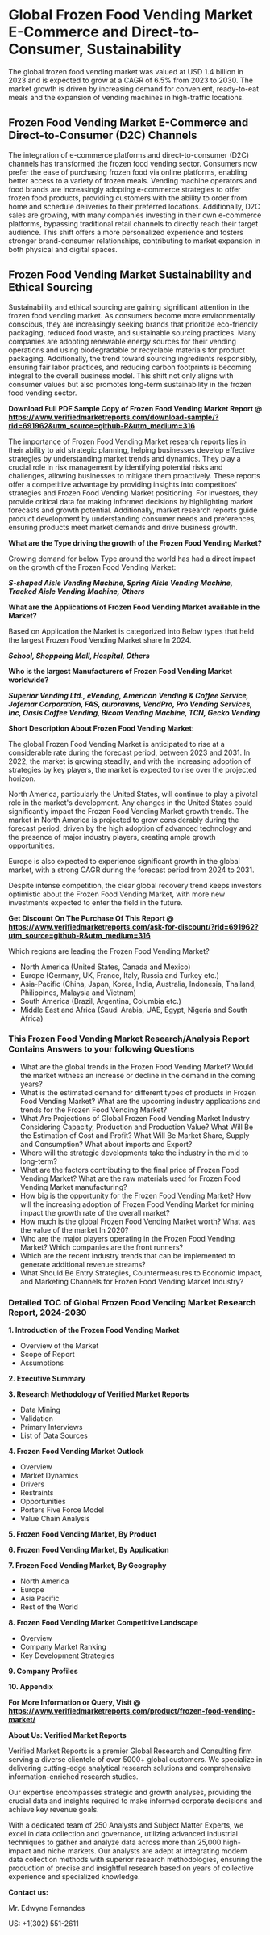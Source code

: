 <h1>Global Frozen Food Vending Market E-Commerce and Direct-to-Consumer, Sustainability</h1><p class=""><p>The global frozen food vending market was valued at USD 1.4 billion in 2023 and is expected to grow at a CAGR of 6.5% from 2023 to 2030. The market growth is driven by increasing demand for convenient, ready-to-eat meals and the expansion of vending machines in high-traffic locations.</p><h2>Frozen Food Vending Market E-Commerce and Direct-to-Consumer (D2C) Channels</h2><p>The integration of e-commerce platforms and direct-to-consumer (D2C) channels has transformed the frozen food vending sector. Consumers now prefer the ease of purchasing frozen food via online platforms, enabling better access to a variety of frozen meals. Vending machine operators and food brands are increasingly adopting e-commerce strategies to offer frozen food products, providing customers with the ability to order from home and schedule deliveries to their preferred locations. Additionally, D2C sales are growing, with many companies investing in their own e-commerce platforms, bypassing traditional retail channels to directly reach their target audience. This shift offers a more personalized experience and fosters stronger brand-consumer relationships, contributing to market expansion in both physical and digital spaces.</p><h2>Frozen Food Vending Market Sustainability and Ethical Sourcing</h2><p>Sustainability and ethical sourcing are gaining significant attention in the frozen food vending market. As consumers become more environmentally conscious, they are increasingly seeking brands that prioritize eco-friendly packaging, reduced food waste, and sustainable sourcing practices. Many companies are adopting renewable energy sources for their vending operations and using biodegradable or recyclable materials for product packaging. Additionally, the trend toward sourcing ingredients responsibly, ensuring fair labor practices, and reducing carbon footprints is becoming integral to the overall business model. This shift not only aligns with consumer values but also promotes long-term sustainability in the frozen food vending sector.</p></p><p class=""><strong>Download Full PDF Sample Copy of Frozen Food Vending Market Report @ <a href="https://www.verifiedmarketreports.com/download-sample/?rid=691962&utm_source=github-R&utm_medium=316" target="_blank">https://www.verifiedmarketreports.com/download-sample/?rid=691962&utm_source=github-R&utm_medium=316</a></strong></p><p>The importance of&nbsp;Frozen Food Vending Market research reports lies in their ability to aid strategic planning, helping businesses develop effective strategies by understanding market trends and dynamics. They play a crucial role in risk management by identifying potential risks and challenges, allowing businesses to mitigate them proactively. These reports offer a competitive advantage by providing insights into competitors' strategies and Frozen Food Vending Market positioning. For investors, they provide critical data for making informed decisions by highlighting market forecasts and growth potential. Additionally, market research reports guide product development by understanding consumer needs and preferences, ensuring products meet market demands and drive business growth.</p><p><strong>What are the&nbsp;Type driving the growth of the Frozen Food Vending Market?</strong></p><p id="" class="">Growing demand for below Type around the world has had a direct impact on the growth of the Frozen Food Vending Market:</p><p class=""><em><strong>S-shaped Aisle Vending Machine, Spring Aisle Vending Machine, Tracked Aisle Vending Machine, Others</strong></em></p><p class=""><strong>What are the&nbsp;Applications&nbsp;of Frozen Food Vending Market available in the Market?</strong></p><p id="" class="">Based on Application the Market is categorized into Below types that held the largest Frozen Food Vending Market share In 2024.</p><p class=""><em><strong>School, Shoppoing Mall, Hospital, Others</strong></em></p><p class=""><strong>Who is the largest Manufacturers of Frozen Food Vending Market worldwide?</strong></p><p><em><strong>Superior Vending Ltd., eVending, American Vending & Coffee Service, Jofemar Corporation, FAS, auroravms, VendPro, Pro Vending Services, Inc, Oasis Coffee Vending, Bicom Vending Machine, TCN, Gecko Vending</strong></em></p><p id="" class=""><strong>Short Description About Frozen Food Vending Market:</strong></p><p>The global Frozen Food Vending Market is anticipated to rise at a considerable rate during the forecast period, between 2023 and 2031. In 2022, the market is growing steadily, and with the increasing adoption of strategies by key players, the market is expected to rise over the projected horizon.</p><p>North America, particularly the United States, will continue to play a pivotal role in the market's development. Any changes in the United States could significantly impact the Frozen Food Vending Market growth trends. The market in North America is projected to grow considerably during the forecast period, driven by the high adoption of advanced technology and the presence of major industry players, creating ample growth opportunities.</p><p>Europe is also expected to experience significant growth in the global market, with a strong CAGR during the forecast period from 2024 to 2031.</p><p>Despite intense competition, the clear global recovery trend keeps investors optimistic about the Frozen Food Vending Market, with more new investments expected to enter the field in the future.</p><p id="" class=""><strong>Get Discount On The Purchase Of This Report @ <a href="https://www.verifiedmarketreports.com/ask-for-discount/?rid=691962?utm_source=github-R&utm_medium=316" target="_blank">https://www.verifiedmarketreports.com/ask-for-discount/?rid=691962?utm_source=github-R&utm_medium=316</a></strong></p><p class="">Which regions are leading the Frozen Food Vending Market?</p><ul><li>North America (United States, Canada and Mexico)</li><li>Europe (Germany, UK, France, Italy, Russia and Turkey etc.)</li><li>Asia-Pacific (China, Japan, Korea, India, Australia, Indonesia, Thailand, Philippines, Malaysia and Vietnam)</li><li>South America (Brazil, Argentina, Columbia etc.)</li><li>Middle East and Africa (Saudi Arabia, UAE, Egypt, Nigeria and South Africa)</li></ul><h3 id="" class="">This Frozen Food Vending Market Research/Analysis Report Contains Answers to your following Questions</h3><ul><li>What are the global trends in the Frozen Food Vending Market? Would the market witness an increase or decline in the demand in the coming years?</li><li>What is the estimated demand for different types of products in Frozen Food Vending Market? What are the upcoming industry applications and trends for the Frozen Food Vending Market?</li><li>What Are Projections of Global Frozen Food Vending Market Industry Considering Capacity, Production and Production Value? What Will Be the Estimation of Cost and Profit? What Will Be Market Share, Supply and Consumption? What about imports and Export?</li><li>Where will the strategic developments take the industry in the mid to long-term?</li><li>What are the factors contributing to the final price of Frozen Food Vending Market? What are the raw materials used for Frozen Food Vending Market manufacturing?</li><li>How big is the opportunity for the Frozen Food Vending Market? How will the increasing adoption of Frozen Food Vending Market for mining impact the growth rate of the overall market?</li><li>How much is the global Frozen Food Vending Market worth? What was the value of the market In 2020?</li><li>Who are the major players operating in the Frozen Food Vending Market? Which companies are the front runners?</li><li>Which are the recent industry trends that can be implemented to generate additional revenue streams?</li><li>What Should Be Entry Strategies, Countermeasures to Economic Impact, and Marketing Channels for Frozen Food Vending Market Industry?</li></ul><h3 id="" class="">Detailed TOC of Global Frozen Food Vending Market Research Report, 2024-2030</h3><p id="" class=""><strong>1. Introduction of the Frozen Food Vending Market</strong></p><ul><li>Overview of the Market</li><li>Scope of Report</li><li>Assumptions</li></ul><p id="" class=""><strong>2. Executive Summary</strong></p><p id="" class=""><strong>3. Research Methodology of Verified Market Reports</strong></p><ul><li>Data Mining</li><li>Validation</li><li>Primary Interviews</li><li>List of Data Sources</li></ul><p id="" class=""><strong>4. Frozen Food Vending Market Outlook</strong></p><ul><li>Overview</li><li>Market Dynamics</li><li>Drivers</li><li>Restraints</li><li>Opportunities</li><li>Porters Five Force Model</li><li>Value Chain Analysis</li></ul><p id="" class=""><strong>5. Frozen Food Vending Market, By Product</strong></p><p id="" class=""><strong>6. Frozen Food Vending Market, By Application</strong></p><p id="" class=""><strong>7. Frozen Food Vending Market, By Geography</strong></p><ul><li>North America</li><li>Europe</li><li>Asia Pacific</li><li>Rest of the World</li></ul><p id="" class=""><strong>8. Frozen Food Vending Market Competitive Landscape</strong></p><ul><li>Overview</li><li>Company Market Ranking</li><li>Key Development Strategies</li></ul><p id="" class=""><strong>9. Company Profiles</strong></p><p id="" class=""><strong>10. Appendix</strong></p><p id="" class=""><strong>For More Information or Query, Visit @ <a href="https://www.verifiedmarketreports.com/product/frozen-food-vending-market/" target="_blank">https://www.verifiedmarketreports.com/product/frozen-food-vending-market/</a></strong></p><p id="" class=""><strong>About Us: Verified Market Reports</strong></p><p id="" class="">Verified Market Reports is a premier Global Research and Consulting firm serving a diverse clientele of over 5000+ global customers. We specialize in delivering cutting-edge analytical research solutions and comprehensive information-enriched research studies.</p><p id="" class="">Our expertise encompasses strategic and growth analyses, providing the crucial data and insights required to make informed corporate decisions and achieve key revenue goals.</p><p id="" class="">With a dedicated team of 250 Analysts and Subject Matter Experts, we excel in data collection and governance, utilizing advanced industrial techniques to gather and analyze data across more than 25,000 high-impact and niche markets. Our analysts are adept at integrating modern data collection methods with superior research methodologies, ensuring the production of precise and insightful research based on years of collective experience and specialized knowledge.</p><p id="" class=""><strong>Contact us:</strong></p><p id="" class="">Mr. Edwyne Fernandes</p><p id="" class="">US: +1(302) 551-2611</p>